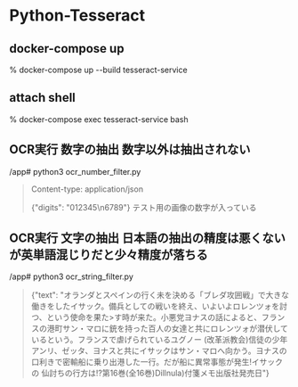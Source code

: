 # Python-Tesseract

## docker-compose up
% docker-compose up --build tesseract-service

## attach shell
% docker-compose exec tesseract-service bash

## OCR実行 数字の抽出 数字以外は抽出されない
/app# python3 ocr_number_filter.py
>Content-type: application/json
>
>{"digits": "012345\n6789"}
テスト用の画像の数字が入っている

## OCR実行 文字の抽出 日本語の抽出の精度は悪くないが英単語混じりだと少々精度が落ちる
/app# python3 ocr_string_filter.py 

>{"text": "オランダとスペインの行く未を決める「ブレダ攻囲戦」で大きな働きをしたイサック。備兵としての戦いを終え、いよいよロレンツォを討つ、という使命を果た>す時が来た。小悪党ヨナスの話によると、フランスの港町サン・マロに銃を持った百人の女達と共にロレンツォが潜伏しているという。フランスで虐げられているユグノー
>(改革派教会)信徒の少年アンリ、ゼッタ、ヨナスと共にイサックはサン・マロへ向かう。ヨナスの口利きで密輸船に乗り出港した一行。だが船に異常事態が発生!イサックの
>仙討ちの行方は!?第16巻(全16巻)Dillnula)付箋メモ出版社発売日"}
